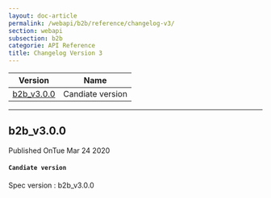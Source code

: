 ```yaml
---
layout: doc-article
permalink: /webapi/b2b/reference/changelog-v3/
section: webapi
subsection: b2b
categorie: API Reference
title: Changelog Version 3
---
```



Version|Name
-|-
[b2b_v3.0.0](#b2b_v300) | Candiate version


<hr>

## b2b_v3.0.0

<div class="tags has-addons is-pulled-right"><span class="tag is-dark">Published On</span><span class="tag is-info">Tue Mar 24 2020</span></div>

#### `Candiate version`
Spec version : b2b_v3.0.0

